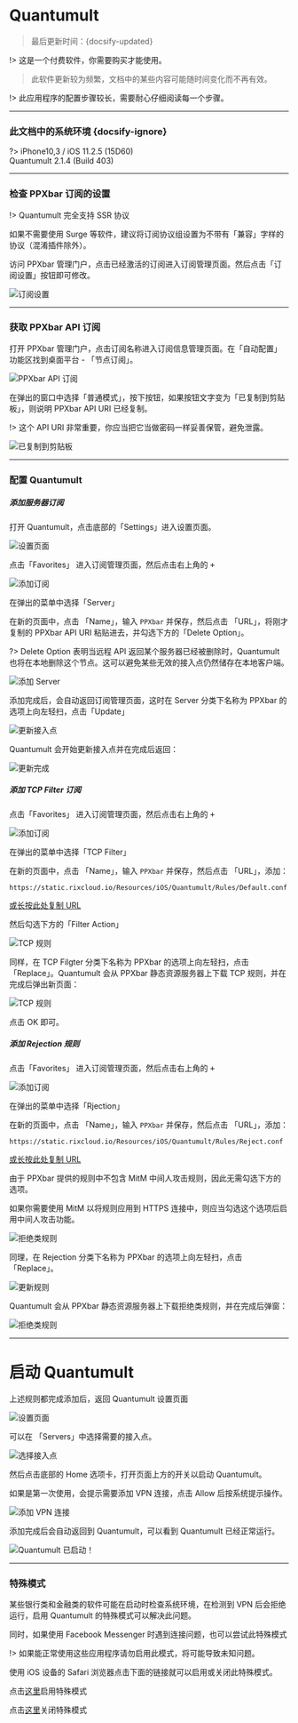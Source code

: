 # Quantumult

> 最后更新时间：{docsify-updated}

!> 这是一个付费软件，你需要购买才能使用。

> 此软件更新较为频繁，文档中的某些内容可能随时间变化而不再有效。

!> 此应用程序的配置步骤较长，需要耐心仔细阅读每一个步骤。

---

### 此文档中的系统环境 {docsify-ignore}

?> iPhone10,3 / iOS 11.2.5 (15D60)  
Quantumult 2.1.4 (Build 403)

---

### 检查 PPXbar 订阅的设置

!> Quantumult 完全支持 SSR 协议

如果不需要使用 Surge 等软件，建议将订阅协议组设置为不带有「兼容」字样的协议（混淆插件除外）。

访问 PPXbar 管理门户，点击已经激活的订阅进入订阅管理页面。然后点击「订阅设置」按钮即可修改。

![订阅设置](https://rixcloud-1255365801.file.myqcloud.com/image/8plkh.png)

---

### 获取 PPXbar API 订阅

打开 PPXbar 管理门户，点击订阅名称进入订阅信息管理页面。在「自动配置」功能区找到桌面平台 - 「节点订阅」。

![PPXbar API 订阅](https://rixcloud-1255365801.file.myqcloud.com/image/grx5a.jpg)

在弹出的窗口中选择「普通模式」，按下按钮，如果按钮文字变为「已复制到剪贴板」，则说明 PPXbar API URI 已经复制。

!> 这个 API URI 非常重要，你应当把它当做密码一样妥善保管，避免泄露。

![已复制到剪贴板](https://rixcloud-1255365801.file.myqcloud.com/image/oo35o.jpg)

---

### 配置 Quantumult

##### 添加服务器订阅

打开 Quantumult，点击底部的「Settings」进入设置页面。

![设置页面](https://rixcloud-1255365801.file.myqcloud.com/image/bznet.jpg)

点击「Favorites」 进入订阅管理页面，然后点击右上角的 <kbd>+</kbd>

![添加订阅](https://rixcloud-1255365801.file.myqcloud.com/image/ww5o2.jpg)

在弹出的菜单中选择「Server」

在新的页面中，点击 「Name」，输入 `PPXbar` 并保存，然后点击 「URL」，将刚才复制的 PPXbar API URI 粘贴进去，并勾选下方的「Delete Option」。

?> Delete Option 表明当远程 API 返回某个服务器已经被删除时，Quantumult 也将在本地删除这个节点。这可以避免某些无效的接入点仍然储存在本地客户端。

![添加 Server](https://rixcloud-1255365801.file.myqcloud.com/image/ix6au.jpg)

添加完成后，会自动返回订阅管理页面，这时在 Server 分类下名称为 PPXbar 的选项上向左轻扫，点击「Update」

![更新接入点](https://rixcloud-1255365801.file.myqcloud.com/image/khf70.jpg)

Quantumult 会开始更新接入点并在完成后返回：

![更新完成](https://rixcloud-1255365801.file.myqcloud.com/image/vx8tq.jpg)

##### 添加 TCP Filter 订阅

点击「Favorites」 进入订阅管理页面，然后点击右上角的 <kbd>+</kbd>

![添加订阅](https://rixcloud-1255365801.file.myqcloud.com/image/ww5o2.jpg)

在弹出的菜单中选择「TCP Filter」

在新的页面中，点击 「Name」，输入 `PPXbar` 并保存，然后点击 「URL」，添加：

`https://static.rixcloud.io/Resources/iOS/Quantumult/Rules/Default.conf`

[或长按此处复制 URL](https://cdn.rixcloud.io/resource/rules/Android/ACL/banAD.acl)

然后勾选下方的「Filter Action」

![TCP 规则](https://rixcloud-1255365801.file.myqcloud.com/image/2zwqb.jpg)

同样，在 TCP Filgter 分类下名称为 PPXbar 的选项上向左轻扫，点击「Replace」。Quantumult 会从 PPXbar 静态资源服务器上下载 TCP 规则，并在完成后弹出新页面：

![TCP 规则](https://rixcloud-1255365801.file.myqcloud.com/image/ce5u3.jpg)

点击 OK 即可。

##### 添加 Rejection 规则

点击「Favorites」 进入订阅管理页面，然后点击右上角的 <kbd>+</kbd>

![添加订阅](https://rixcloud-1255365801.file.myqcloud.com/image/ww5o2.jpg)

在弹出的菜单中选择「Rjection」

在新的页面中，点击 「Name」，输入 `PPXbar` 并保存，然后点击 「URL」，添加：

`https://static.rixcloud.io/Resources/iOS/Quantumult/Rules/Reject.conf`

[或长按此处复制 URL](https://cdn.rixcloud.io/resource/rules/Android/ACL/banAD.acl)

由于 PPXbar 提供的规则中不包含 MitM 中间人攻击规则，因此无需勾选下方的选项。

如果你需要使用 MitM 以将规则应用到 HTTPS 连接中，则应当勾选这个选项后启用中间人攻击功能。

![拒绝类规则](https://rixcloud-1255365801.file.myqcloud.com/image/b9qhu.jpg)

同理，在  Rejection 分类下名称为 PPXbar 的选项上向左轻扫，点击「Replace」。

![更新规则](https://rixcloud-1255365801.file.myqcloud.com/image/m1gg6.jpg)

Quantumult 会从 PPXbar 静态资源服务器上下载拒绝类规则，并在完成后弹窗：

![拒绝类规则](https://rixcloud-1255365801.file.myqcloud.com/image/wnk00.jpg)

---

# 启动 Quantumult

上述规则都完成添加后，返回 Quantumult 设置页面

![设置页面](https://rixcloud-1255365801.file.myqcloud.com/image/s5b4r.jpg)

可以在 「Servers」中选择需要的接入点。

![选择接入点](https://rixcloud-1255365801.file.myqcloud.com/image/btrm6.jpg)

然后点击底部的 Home 选项卡，打开页面上方的开关以启动 Quantumult。

如果是第一次使用，会提示需要添加 VPN 连接，点击 Allow 后按系统提示操作。

![添加 VPN 连接](https://rixcloud-1255365801.file.myqcloud.com/image/ohzdh.jpg)

添加完成后会自动返回到 Quantumult，可以看到 Quantumult 已经正常运行。

![Quantumult 已启动！](https://rixcloud-1255365801.file.myqcloud.com/image/ydyde.jpg)

---

### 特殊模式

某些银行类和金融类的软件可能在启动时检查系统环境，在检测到 VPN 后会拒绝运行，启用 Quantumult 的特殊模式可以解决此问题。

同时，如果使用 Facebook Messenger 时遇到连接问题，也可以尝试此特殊模式

!> 如果能正常使用这些应用程序请勿启用此模式，将可能导致未知问题。

使用 iOS 设备的 Safari 浏览器点击下面的链接就可以启用或关闭此特殊模式。

点击[这里](quantumult://settings?compatible_level=1)启用特殊模式

点击[这里](quantumult://settings?compatible_level=0)关闭特殊模式


